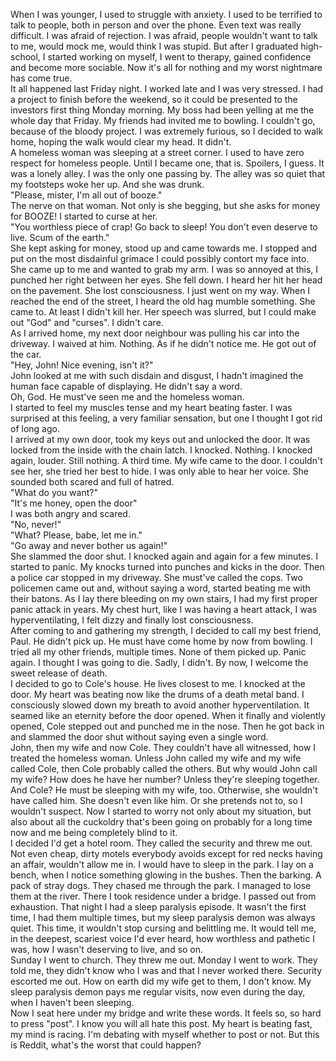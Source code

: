 When I was younger, I used to struggle with anxiety. I used to be terrified to talk to people, both in person and over the phone. Even text was really difficult. I was afraid of rejection. I was afraid, people wouldn't want to talk to me, would mock me, would think I was stupid. But after I graduated high-school, I started working on myself, I went to therapy, gained confidence and become more sociable. Now it's all for nothing and my worst nightmare has come true.  
It all happened last Friday night. I worked late and I was very stressed. I had a project to finish before the weekend, so it could be presented to the investors first thing Monday morning. My boss had been yelling at me the whole day that Friday. My friends had invited me to bowling. I couldn't go, because of the bloody project. I was extremely furious, so I decided to walk home, hoping the walk would clear my head. It didn't.  
A homeless woman was sleeping at a street corner. I used to have zero respect for homeless people. Until I became one, that is. Spoilers, I guess. It was a lonely alley. I was the only one passing by. The alley was so quiet that my footsteps woke her up. And she was drunk.   
"Please, mister, I'm all out of booze."  
The nerve on that woman. Not only is she begging, but she asks for money for BOOZE! I started to curse at her.  
"You worthless piece of crap! Go back to sleep! You don't even deserve to live. Scum of the earth."  
She kept asking for money, stood up and came towards me. I stopped and put on the most disdainful grimace I could possibly contort my face into. She came up to me and wanted to grab my arm. I was so annoyed at this, I punched her right between her eyes. She fell down. I heard her hit her head on the pavement. She lost consciousness. I just went on my way. When I reached the end of the street, I heard the old hag mumble something. She came to. At least I didn't kill her. Her speech was slurred, but I could make out "God" and "curses". I didn't care.  
As I arrived home, my next door neighbour was pulling his car into the driveway. I waived at him. Nothing. As if he didn't notice me. He got out of the car.  
"Hey, John! Nice evening, isn't it?"  
John looked at me with such disdain and disgust, I hadn't imagined the human face capable of displaying. He didn't say a word.  
Oh, God. He must've seen me and the homeless woman.  
I started to feel my muscles tense and my heart beating faster. I was surprised at this feeling, a very familiar sensation, but one I thought I got rid of long ago.  
I arrived at my own door, took my keys out and unlocked the door. It was locked from the inside with the chain latch. I knocked. Nothing. I knocked again, louder. Still nothing. A third time. My wife came to the door. I couldn't see her, she tried her best to hide. I was only able to hear her voice. She sounded both scared and full of hatred.   
"What do you want?"  
"It's me honey, open the door"  
I was both angry and scared.   
"No, never!"  
"What? Please, babe, let me in."  
"Go away and never bother us again!"  
She slammed the door shut. I knocked again and again for a few minutes. I started to panic. My knocks turned into punches and kicks in the door. Then a police car stopped in my driveway. She must've called the cops. Two policemen came out and, without saying a word, started beating me with their batons. As I lay there bleeding on my own stairs, I had my first proper panic attack in years. My chest hurt, like I was having a heart attack, I was hyperventilating, I felt dizzy and finally lost consciousness.   
After coming to and gathering my strength, I decided to call my best friend, Paul. He didn't pick up. He must have come home by now from bowling. I tried all my other friends, multiple times. None of them picked up. Panic again. I thought I was going to die. Sadly, I didn't. By now, I welcome the sweet release of death.  
I decided to go to Cole's house. He lives closest to me. I knocked at the door. My heart was beating now like the drums of a death metal band. I consciously slowed down my breath to avoid another hyperventilation. It seamed like an eternity before the door opened. When it finally and violently opened, Cole stepped out and punched me in the nose. Then he got back in and slammed the door shut without saying even a single word.  
John, then my wife and now Cole. They couldn't have all witnessed, how I treated the homeless woman. Unless John called my wife and my wife called Cole, then Cole probably called the others. But why would John call my wife? How does he have her number? Unless they're sleeping together. And Cole? He must be sleeping with my wife, too. Otherwise, she wouldn't have called him. She doesn't even like him. Or she pretends not to, so I wouldn't suspect. Now I started to worry not only about my situation, but also about all the cuckoldry  that's been going on probably for a long time now and me being completely blind to it.  
I decided I'd get a hotel room. They called the security and threw me out. Not even cheap, dirty motels everybody avoids except for red necks having an affair, wouldn't allow me in. I would have to sleep in the park. I lay on a bench, when I notice something glowing in the bushes. Then the barking. A pack of stray dogs. They chased me through the park. I managed to lose them at the river. There I took residence under a bridge. I passed out from exhaustion. That night I had a sleep paralysis episode. It wasn't the first time, I had them multiple times, but my sleep paralysis demon was always quiet. This time, it wouldn't stop cursing and belittling me. It would tell me, in the deepest, scariest voice I'd ever heard, how worthless and pathetic I was, how I wasn't deserving to live, and so on.  
Sunday I went to church. They threw me out. Monday I went to work. They told me, they didn't know who I was and that I never worked there. Security escorted me out. How on earth did my wife get to them, I don't know. My sleep paralysis demon pays me regular visits, now even during the day, when I haven't been sleeping.   
Now I seat here under my bridge and write these words. It feels so, so hard to press "post". I know you will all hate this post. My heart is beating fast, my mind is racing. I'm debating with myself whether to post or not. But this is Reddit, what's the worst that could happen?  

